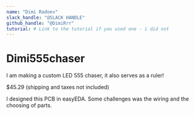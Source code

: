 ```yaml
---
name: "Dimi Radoev"
slack_handle: "@SLACK HANDLE"
github_handle: "@DimiRrr"
tutorial: # Link to the tutorial if you used one - i did not
---
```


# Dimi555chaser

<!-- Describe your board in 2-3 sentences. What are you making? What will it do? -->
I am making a custom LED 555 chaser, it also serves as a ruler!


<!-- How much is it going to cost? -->
$45.29 (shipping and taxes not included)


<!-- Tell us a little bit about your design process. What were some challenges? What helped? ***Totally optional*** -->
I designed this PCB in easyEDA. Some challenges was the wiring and the choosing of parts. 
